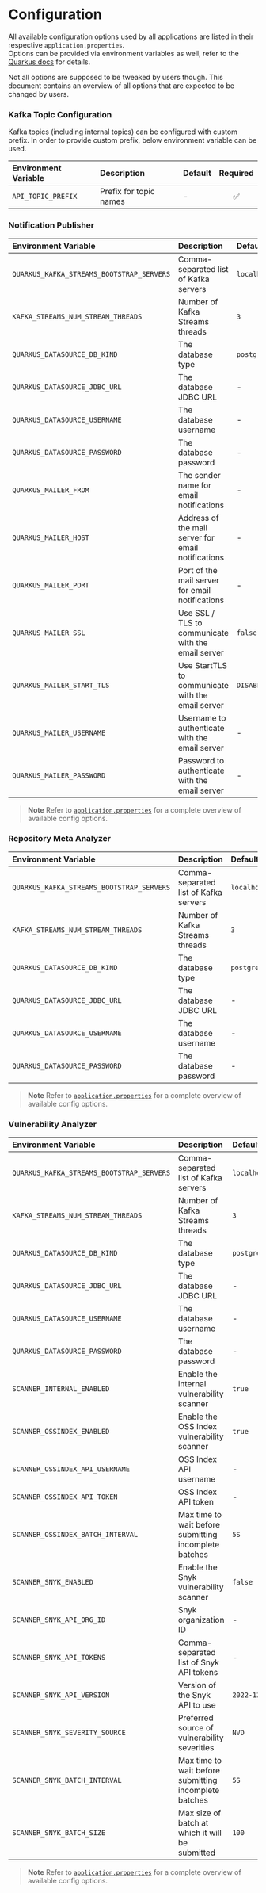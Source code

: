 # Configuration

All available configuration options used by all applications are listed in their respective `application.properties`.  
Options can be provided via environment variables as well, refer to the [Quarkus docs] for details.

Not all options are supposed to be tweaked by users though. This document contains an overview of all
options that are expected to be changed by users.

### Kafka Topic Configuration

Kafka topics (including internal topics) can be configured with custom prefix. In order to provide custom prefix, below environment variable can be used.

| Environment Variable               | Description                     | Default      | Required |
|:-----------------------------------|:--------------------------------|:-------------|:--------:|
| `API_TOPIC_PREFIX`                 | Prefix for topic names          | -            |    ✅     |

### Notification Publisher

| Environment Variable                      | Description                                        | Default          |               Required               |
|:------------------------------------------|:---------------------------------------------------|:-----------------|:------------------------------------:|
| `QUARKUS_KAFKA_STREAMS_BOOTSTRAP_SERVERS` | Comma-separated list of Kafka servers              | `localhost:9092` |                  ✅                   |
| `KAFKA_STREAMS_NUM_STREAM_THREADS`        | Number of Kafka Streams threads                    | `3`              |                  ❌                   |
| `QUARKUS_DATASOURCE_DB_KIND`              | The database type                                  | `postgresql`     |                  ✅                   |
| `QUARKUS_DATASOURCE_JDBC_URL`             | The database JDBC URL                              | -                |                  ✅                   |
| `QUARKUS_DATASOURCE_USERNAME`             | The database username                              | -                |                  ✅                   |
| `QUARKUS_DATASOURCE_PASSWORD`             | The database password                              | -                |                  ✅                   |
| `QUARKUS_MAILER_FROM`                     | The sender name for email notifications            | -                | When email notifications are enabled |
| `QUARKUS_MAILER_HOST`                     | Address of the mail server for email notifications | -                | When email notifications are enabled |
| `QUARKUS_MAILER_PORT`                     | Port of the mail server for email notifications    | -                | When email notifications are enabled |
| `QUARKUS_MAILER_SSL`                      | Use SSL / TLS to communicate with the email server | `false`          |                  -                   |
| `QUARKUS_MAILER_START_TLS`                | Use StartTLS to communicate with the email server  | `DISABLED`       | When email notifications are enabled |
| `QUARKUS_MAILER_USERNAME`                 | Username to authenticate with the email server     | -                | When email notifications are enabled |
| `QUARKUS_MAILER_PASSWORD`                 | Password to authenticate with the email server     | -                | When email notifications are enabled |

> **Note**
> Refer
> to [`application.properties`](https://github.com/DependencyTrack/hyades/blob/main/notification-publisher/src/main/resources/application.properties)
> for a complete overview of available config options.

### Repository Meta Analyzer

| Environment Variable                      | Description                           | Default          | Required |
|:------------------------------------------|:--------------------------------------|:-----------------|:--------:|
| `QUARKUS_KAFKA_STREAMS_BOOTSTRAP_SERVERS` | Comma-separated list of Kafka servers | `localhost:9092` |    ✅     |
| `KAFKA_STREAMS_NUM_STREAM_THREADS`        | Number of Kafka Streams threads       | `3`              |    ❌     |
| `QUARKUS_DATASOURCE_DB_KIND`              | The database type                     | `postgresql`     |    ✅     |
| `QUARKUS_DATASOURCE_JDBC_URL`             | The database JDBC URL                 | -                |    ✅     |
| `QUARKUS_DATASOURCE_USERNAME`             | The database username                 | -                |    ✅     |
| `QUARKUS_DATASOURCE_PASSWORD`             | The database password                 | -                |    ✅     |

> **Note**
> Refer
> to [`application.properties`](https://github.com/DependencyTrack/hyades/blob/main/repository-meta-analyzer/src/main/resources/application.properties)
> for a complete overview of available config options.

### Vulnerability Analyzer

| Environment Variable                      | Description                                           | Default          |       Required       |
|:------------------------------------------|:------------------------------------------------------|:-----------------|:--------------------:|
| `QUARKUS_KAFKA_STREAMS_BOOTSTRAP_SERVERS` | Comma-separated list of Kafka servers                 | `localhost:9092` |          ✅           |
| `KAFKA_STREAMS_NUM_STREAM_THREADS`        | Number of Kafka Streams threads                       | `3`              |          ❌           |
| `QUARKUS_DATASOURCE_DB_KIND`              | The database type                                     | `postgresql`     |          ✅           |
| `QUARKUS_DATASOURCE_JDBC_URL`             | The database JDBC URL                                 | -                |          ✅           |
| `QUARKUS_DATASOURCE_USERNAME`             | The database username                                 | -                |          ✅           |
| `QUARKUS_DATASOURCE_PASSWORD`             | The database password                                 | -                |          ✅           |
| `SCANNER_INTERNAL_ENABLED`                | Enable the internal vulnerability scanner             | `true`           |          ❌           |
| `SCANNER_OSSINDEX_ENABLED`                | Enable the OSS Index vulnerability scanner            | `true`           |          ❌           |
| `SCANNER_OSSINDEX_API_USERNAME`           | OSS Index API username                                | -                |          ❌           |
| `SCANNER_OSSINDEX_API_TOKEN`              | OSS Index API token                                   | -                |          ❌           |
| `SCANNER_OSSINDEX_BATCH_INTERVAL`         | Max time to wait before submitting incomplete batches | `5S`             |          ❌           |
| `SCANNER_SNYK_ENABLED`                    | Enable the Snyk vulnerability scanner                 | `false`          |          ❌           |
| `SCANNER_SNYK_API_ORG_ID`                 | Snyk organization ID                                  | -                | When Snyk is enabled |
| `SCANNER_SNYK_API_TOKENS`                 | Comma-separated list of Snyk API tokens               | -                | When Snyk is enabled |
| `SCANNER_SNYK_API_VERSION`                | Version of the Snyk API to use                        | `2022-12-15`     | When Snyk is enabled |
| `SCANNER_SNYK_SEVERITY_SOURCE`            | Preferred source of vulnerability severities          | `NVD`            | When Snyk is enabled |
| `SCANNER_SNYK_BATCH_INTERVAL`             | Max time to wait before submitting incomplete batches | `5S`             | When Snyk is enabled |
| `SCANNER_SNYK_BATCH_SIZE`                 | Max size of batch at which it will be submitted       | `100`            | When Snyk is enabled |

> **Note**
> Refer
> to [`application.properties`](https://github.com/DependencyTrack/hyades/blob/main/vulnerability-analyzer/src/main/resources/application.properties)
> for a complete overview of available config options.

[Quarkus docs]: https://quarkus.io/guides/config-reference#configuration-sources
